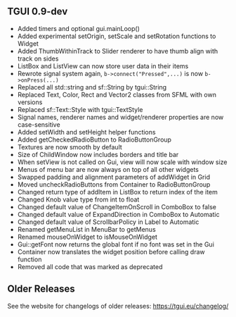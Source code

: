 TGUI 0.9-dev
------------

- Added timers and optional gui.mainLoop()
- Added experimental setOrigin, setScale and setRotation functions to Widget
- Added ThumbWithinTrack to Slider renderer to have thumb align with track on sides
- ListBox and ListView can now store user data in their items
- Rewrote signal system again, `b->connect("Pressed",...)` is now `b->onPress(...)`
- Replaced all std::string and sf::String by tgui::String
- Replaced Text, Color, Rect and Vector2 classes from SFML with own versions
- Replaced sf::Text::Style with tgui::TextStyle
- Signal names, renderer names and widget/renderer properties are now case-sensitive
- Added setWidth and setHeight helper functions
- Added getCheckedRadioButton to RadioButtonGroup
- Textures are now smooth by default
- Size of ChildWindow now includes borders and title bar
- When setView is not called on Gui, view will now scale with window size
- Menus of menu bar are now always on top of all other widgets
- Swapped padding and alignment parameters of addWidget in Grid
- Moved uncheckRadioButtons from Container to RadioButtonGroup
- Changed return type of addItem in ListBox to return index of the item
- Changed Knob value type from int to float
- Changed default value of ChangeItemOnScroll in ComboBox to false
- Changed default value of ExpandDirection in ComboBox to Automatic
- Changed default value of ScrollbarPolicy in Label to Automatic
- Renamed getMenuList in MenuBar to getMenus
- Renamed mouseOnWidget to isMouseOnWidget
- Gui::getFont now returns the global font if no font was set in the Gui
- Container now translates the widget position before calling draw function
- Removed all code that was marked as deprecated


Older Releases
--------------

See the website for changelogs of older releases: https://tgui.eu/changelog/

